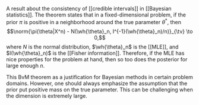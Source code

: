 A result about the consistency of [[credible intervals]] in [[Bayesian statistics]]. The theorem states that in a fixed-dimensional problem, if the prior $\pi$ is positive in a neighborhood around the true parameter $\theta^*$, then $$\norm{\pi(\theta|X^n) - N(\wh{\theta}_n, I^{-1}(\wh{\theta}_n)/n)}_{\tv} \to 0,$$where $N$ is the normal distribution, $\wh{\theta}_n$ is the [[MLE]], and $I(\wh{\theta}_n)$ is the [[Fisher information]]. Therefore, if the MLE has nice properties for the problem at hand, then so too does the posterior for large enough $n$. 

This BvM theorem as a justification for Bayesian methods in certain problem domains. However, one should always emphasize the assumption that the prior put positive mass on the true parameter. This can be challenging when the dimension is extremely large. 